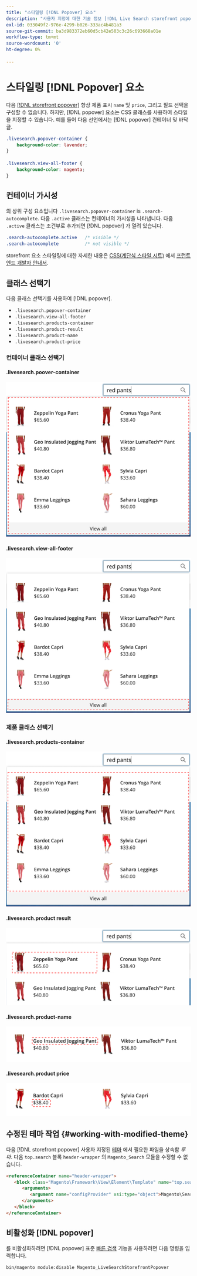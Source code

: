 ```yaml
---
title: "스타일링 [!DNL Popover] 요소"
description: "사용자 지정에 대한 기술 정보 [!DNL Live Search storefront popover]"
exl-id: 033049f2-976e-4299-b026-333ac4b481a3
source-git-commit: ba3d983372eb60d5cb42e503c3c26c693668a01e
workflow-type: tm+mt
source-wordcount: '0'
ht-degree: 0%

---
```


# 스타일링 [!DNL Popover] 요소

다음 [[!DNL storefront popover]](storefront-popover.md) 항상 제품 표시 `name` 및 `price`, 그리고 필드 선택을 구성할 수 없습니다. 하지만, [!DNL popover] 요소는 CSS 클래스를 사용하여 스타일을 지정할 수 있습니다. 예를 들어 다음 선언에서는 [!DNL popover] 컨테이너 및 바닥글.

```css
.livesearch.popover-container {
    background-color: lavender;
}

.livesearch.view-all-footer {
    background-color: magenta;
}
```

## 컨테이너 가시성

의 상위 구성 요소입니다 `.livesearch.popover-container` is `.search-autocomplete`.  다음 `.active` 클래스는 컨테이너의 가시성을 나타냅니다. 다음 `.active` 클래스는 조건부로 추가되면 [!DNL popover] 가 열려 있습니다.

```css
.search-autocomplete.active   /* visible */
.search-autocomplete          /* not visible */
```

storefront 요소 스타일링에 대한 자세한 내용은 [CSS(계단식 스타일 시트)](https://devdocs.magento.com/guides/v2.4/frontend-dev-guide/css-topics/css-overview.html) 에서 [프런트 엔드 개발자 안내서](https://devdocs.magento.com/guides/v2.4/frontend-dev-guide/bk-frontend-dev-guide.html).

## 클래스 선택기

다음 클래스 선택기를 사용하여 [!DNL popover].

* `.livesearch.popover-container`
* `.livesearch.view-all-footer`
* `.livesearch.products-container`
* `.livesearch.product-result`
* `.livesearch.product-name`
* `.livesearch.product-price`

### 컨테이너 클래스 선택기

#### .livesearch.poover-container

![[!DNL Popover] 컨테이너](assets/livesearch-popover-container.png)

#### .livesearch.view-all-footer

![모든 바닥글 보기](assets/livesearch-view-all-footer.png)

### 제품 클래스 선택기

#### .livesearch.products-container

![제품 컨테이너](assets/livesearch-product-container.png)

#### .livesearch.product result

![제품 결과](assets/livesearch-product-result.png)

#### .livesearch.product-name

![제품 이름](assets/livesearch-product-name.png)

#### .livesearch.product price

![제품 가격](assets/livesearch-product-price.png)

## 수정된 테마 작업 {#working-with-modified-theme}

다음 [!DNL storefront popover] 사용자 지정된 [테마](https://devdocs.magento.com/guides/v2.3/frontend-dev-guide/themes/theme-overview.html) 에서 필요한 파일을 상속함 *루마*. 다음 `top.search` 블록 `header-wrapper` 의 `Magento_Search` 모듈을 수정할 수 없습니다.

```html
<referenceContainer name="header-wrapper">
   <block class="Magento\Framework\View\Element\Template" name="top.search" as="topSearch" template="Magento_Search::form.mini.phtml">
      <arguments>
         <argument name="configProvider" xsi:type="object">Magento\Search\ViewModel\ConfigProvider</argument>
      </arguments>
   </block>
</referenceContainer>
```

## 비활성화 [!DNL popover]

를 비활성화하려면 [!DNL popover] 표준 [빠른 검색](https://docs.magento.com/user-guide/catalog/search-quick.html) 기능을 사용하려면 다음 명령을 입력합니다.

```bash
bin/magento module:disable Magento_LiveSearchStorefrontPopover
```

